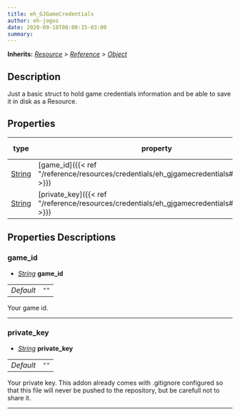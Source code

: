 ```yaml
---  
title: eh_GJGameCredentials  
author: eh-jogos  
date: 2020-09-18T08:00:15-03:00  
summary:   
---  
```

**Inherits:** _[Resource](https://docs.godotengine.org/en/stable/classes/class_resource.html) > [Reference](https://docs.godotengine.org/en/stable/classes/class_reference.html) > [Object](https://docs.godotengine.org/en/stable/classes/class_object.html)_  
## Description  
 Just a basic struct to hold game credentials information and be able to save it in disk 
 as a Resource.
  
## Properties 
  
| type | property | default value |  
| ---- | -------- | ------------- |  
| [String](https://docs.godotengine.org/en/stable/classes/class_string.html) | [game_id]({{< ref "/reference/resources/credentials/eh_gjgamecredentials#game_id" >}}) |  |  
| [String](https://docs.godotengine.org/en/stable/classes/class_string.html) | [private_key]({{< ref "/reference/resources/credentials/eh_gjgamecredentials#private_key" >}}) |  |  
  
## Properties Descriptions  
  
### game_id 
- _[String](https://docs.godotengine.org/en/stable/classes/class_string.html)_ **game_id**  
  
| | |  
| - |:-:|  
| _Default_ | ` "" ` |  

 Your game id.
  
---------
### private_key 
- _[String](https://docs.godotengine.org/en/stable/classes/class_string.html)_ **private_key**  
  
| | |  
| - |:-:|  
| _Default_ | ` "" ` |  

 Your private key. This addon already comes with .gitignore configured so that this file will never
 be pushed to the repository, but be carefull not to share it.
  
---------
